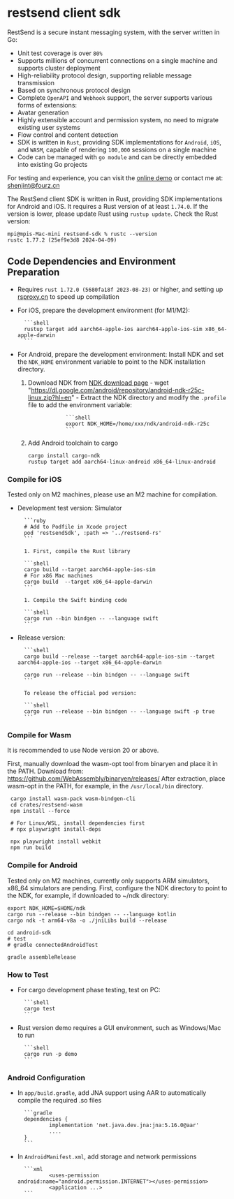 restsend client sdk
=====

RestSend is a secure instant messaging system, with the server written in Go:
- Unit test coverage is over `80%`
- Supports millions of concurrent connections on a single machine and supports cluster deployment
- High-reliability protocol design, supporting reliable message transmission
- Based on synchronous protocol design
- Complete `OpenAPI` and `Webhook` support, the server supports various forms of extensions: 
- Avatar generation
- Highly extensible account and permission system, no need to migrate existing user systems
- Flow control and content detection
- SDK is written in `Rust`, providing SDK implementations for `Android`, `iOS`, and `WASM`, capable of rendering `100,000` sessions on a single machine
- Code can be managed with `go module` and can be directly embedded into existing Go projects

For testing and experience, you can visit the [online demo](https://chat.ruzhila.cn?from=github) or contact me at: shenjint@fourz.cn

The RestSend client SDK is written in Rust, providing SDK implementations for Android and iOS. It requires a Rust version of at least `1.74.0`. If the version is lower, please update Rust using `rustup update`.
Check the Rust version:

```shell
mpi@mpis-Mac-mini restsend-sdk % rustc --version
rustc 1.77.2 (25ef9e3d8 2024-04-09)
```

## Code Dependencies and Environment Preparation

- Requires `rust 1.72.0 (5680fa18f 2023-08-23)` or higher, and setting up [rsproxy.cn](https://rsproxy.cn) to speed up compilation
- For iOS, prepare the development environment (for M1/M2):

        ```shell
        rustup target add aarch64-apple-ios aarch64-apple-ios-sim x86_64-apple-darwin
        ```

- For Android, prepare the development environment:
     Install NDK and set the `NDK_HOME` environment variable to point to the NDK installation directory.
     1. Download NDK from [NDK download page](https://developer.android.com/ndk/downloads?hl=en)
                - wget "<https://dl.google.com/android/repository/android-ndk-r25c-linux.zip?hl=en>"
                - Extract the NDK directory and modify the `.profile` file to add the environment variable:

                        ```shell
                        export NDK_HOME=/home/xxx/ndk/android-ndk-r25c
                        ```

     2. Add Android toolchain to cargo

        ```shell
        cargo install cargo-ndk
        rustup target add aarch64-linux-android x86_64-linux-android
        ```

### Compile for iOS

Tested only on M2 machines, please use an M2 machine for compilation.

- Development test version: Simulator

        ```ruby
        # Add to Podfile in Xcode project
        pod 'restsendSdk', :path => '../restsend-rs'
        ```

        1. First, compile the Rust library

        ```shell
        cargo build --target aarch64-apple-ios-sim
        # For x86 Mac machines
        cargo build  --target x86_64-apple-darwin 
        ```

        1. Compile the Swift binding code

        ```shell
        cargo run --bin bindgen -- --language swift
        ```

- Release version:

        ```shell
        cargo build --release --target aarch64-apple-ios-sim --target aarch64-apple-ios --target x86_64-apple-darwin

        cargo run --release --bin bindgen -- --language swift
        ```

        To release the official pod version:

        ```shell
        cargo run --release --bin bindgen -- --language swift -p true
        ```

### Compile for Wasm

It is recommended to use Node version 20 or above.

First, manually download the wasm-opt tool from binaryen and place it in the PATH. Download from: <https://github.com/WebAssembly/binaryen/releases/>
After extraction, place wasm-opt in the PATH, for example, in the `/usr/local/bin` directory.

```shell
 cargo install wasm-pack wasm-bindgen-cli
 cd crates/restsend-wasm
 npm install --force
 
 # For Linux/WSL, install dependencies first
 # npx playwright install-deps
 
 npx playwright install webkit
 npm run build
```

### Compile for Android

Tested only on M2 machines, currently only supports ARM simulators, x86_64 simulators are pending.
First, configure the NDK directory to point to the NDK, for example, if downloaded to ~/ndk directory:

```shell
export NDK_HOME=$HOME/ndk
cargo run --release --bin bindgen -- --language kotlin 
cargo ndk -t arm64-v8a -o ./jniLibs build --release

cd android-sdk
# test
# gradle connectedAndroidTest

gradle assembleRelease
```

### How to Test

- For cargo development phase testing, test on PC:

        ```shell
        cargo test
        ```

- Rust version demo requires a GUI environment, such as Windows/Mac to run

        ```shell
        cargo run -p demo
        ```

### Android Configuration

- In `app/build.gradle`, add JNA support using AAR to automatically compile the required .so files

        ```gradle
        dependencies {
                implementation 'net.java.dev.jna:jna:5.16.0@aar'
                ....
        }
        ```

- In `AndroidManifest.xml`, add storage and network permissions

        ```xml
                <uses-permission android:name="android.permission.INTERNET"></uses-permission>
                <application ...>
        ```